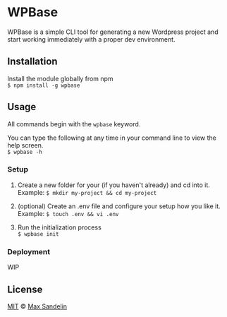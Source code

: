 # WPBase
WPBase is a simple CLI tool for generating a new Wordpress project and start working immediately with a proper dev environment.

## Installation

Install the module globally from npm  
`$ npm install -g wpbase`

## Usage
All commands begin with the `wpbase` keyword.

You can type the following at any time in your command line to view the help screen.  
`$ wpbase -h`

### Setup

1. Create a new folder for your (if you haven't already) and cd into it.  
Example: `$ mkdir my-project && cd my-project`

2. (optional) Create an .env file and configure your setup how you like it.  
Example: `$ touch .env && vi .env`

3. Run the initialization process  
`$ wpbase init`

### Deployment
WIP

## License
[MIT](LICENSE) © [Max Sandelin](https://github.com/themaxsandelin)
